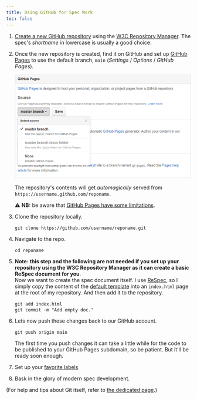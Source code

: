 ```yaml
---
title: Using GitHub for Spec Work
toc: false
---
```


1. [Create a new GitHub repository](https://labs.w3.org/repo-manager/repo/new) using the [W3C Repository Manager](https://labs.w3.org/repo-manager/). The spec's *shortname* in lowercase is usually a good choice.
1. Once the new repository is created, find it on GitHub and set up [GitHub Pages](https://github.blog/developer-skills/application-development/simpler-github-pages-publishing/) to use the default branch, `main` (*Settings* / *Options* / *GitHub Pages*).
   
   ![GitHub Pages settings of a repository](img/gh-settings.png)
   
   The repository's contents will get *automagically* served from `https://username.github.com/reponame`.
   
   ⚠️ **NB:** be aware that [GitHub Pages have some limitations](faq.md#drafts).
1. Clone the repository locally.
   
   ```shell
   git clone https://github.com/username/reponame.git
   ```
1. Navigate to the repo.
   
   ```shell
   cd reponame
   ```
1. **Note: this step and the following are not needed if you set up your repository using the W3C Repository Manager as it can create a basic ReSpec document for you**.  
Now we want to create the spec document itself. I use [ReSpec](https://respec.org/docs/), so I simply copy the content of the [default template](https://respec.org/docs/#getting-started) into an `index.html` page at the root of my repository. And then add it to the repository.
   
   ```shell
   git add index.html
   git commit -m "Add empty doc."
   ```
1. Lets now push these changes back to our GitHub account.
   
   ```shell
   git push origin main
   ```
   
   The first time you push changes it can take a little while for the code to be published to your GitHub Pages subdomain, so be patient. But it'll be ready soon enough.
1. Set up your [favorite labels](issue-metadata.md)
1. Bask in the glory of modern spec development.

(For help and tips about Git itself, refer to [the dedicated page](git.md).)
